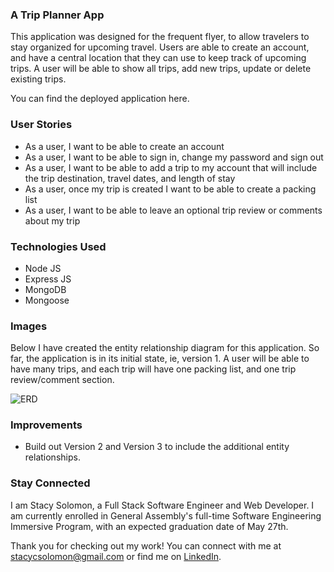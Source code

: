 ### A Trip Planner App

This application was designed for the frequent flyer, to allow travelers to stay organized for upcoming travel. Users are able to create an account, and have a central location that they can use to keep track of upcoming trips. A user will be able to show all trips, add new trips, update or delete existing trips.

You can find the deployed application here.

### User Stories

* As a user, I want to be able to create an account
* As a user, I want to be able to sign in, change my password and sign out
* As a user, I want to be able to add a trip to my account that will include the trip destination, travel dates, and length of stay
* As a user, once my trip is created I want to be able to create a packing list
* As a user, I want to be able to leave an optional trip review or comments about my trip


### Technologies Used

* Node JS
* Express JS
* MongoDB
* Mongoose

### Images 

Below I have created the entity relationship diagram for this application. So far, the application is in its initial state, ie, version 1. A user will be able to have many trips, and each trip will have one packing list, and one trip review/comment section. 

![ERD](https://media.git.generalassemb.ly/user/41949/files/9d3cda80-ba4a-11ec-9260-cdb4396a4872)

### Improvements

* Build out Version 2 and Version 3 to include the additional entity relationships.


### Stay Connected

I am Stacy Solomon, a Full Stack Software Engineer and Web Developer. I am currently enrolled in General Assembly's full-time Software Engineering Immersive Program, with an expected graduation date of May 27th.

Thank you for checking out my work! You can connect with me at stacycsolomon@gmail.com or find me on [LinkedIn](https://www.linkedin.com/in/stacycsolomon/).
